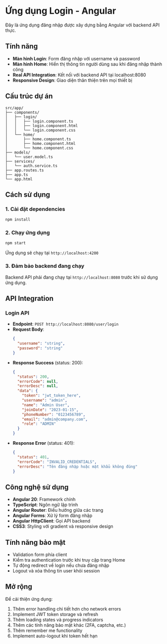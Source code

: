 # Ứng dụng Login - Angular

Đây là ứng dụng đăng nhập được xây dựng bằng Angular với backend API thực.

## Tính năng

- **Màn hình Login**: Form đăng nhập với username và password
- **Màn hình Home**: Hiển thị thông tin người dùng sau khi đăng nhập thành công
- **Real API Integration**: Kết nối với backend API tại localhost:8080
- **Responsive Design**: Giao diện thân thiện trên mọi thiết bị

## Cấu trúc dự án

```
src/app/
├── components/
│   ├── login/
│   │   ├── login.component.ts
│   │   ├── login.component.html
│   │   └── login.component.css
│   └── home/
│       ├── home.component.ts
│       ├── home.component.html
│       └── home.component.css
├── models/
│   └── user.model.ts
├── services/
│   └── auth.service.ts
├── app.routes.ts
├── app.ts
└── app.html
```

## Cách sử dụng

### 1. Cài đặt dependencies
```bash
npm install
```

### 2. Chạy ứng dụng
```bash
npm start
```

Ứng dụng sẽ chạy tại `http://localhost:4200`

### 3. Đảm bảo backend đang chạy

Backend API phải đang chạy tại `http://localhost:8080` trước khi sử dụng ứng dụng.

## API Integration

### Login API
- **Endpoint**: `POST http://localhost:8080/user/login`
- **Request Body**:
  ```json
  {
    "username": "string",
    "password": "string"
  }
  ```
- **Response Success** (status: 200):
  ```json
  {
    "status": 200,
    "errorCode": null,
    "errorDesc": null,
    "data": {
      "token": "jwt_token_here",
      "username": "admin",
      "name": "Admin User",
      "joinDate": "2023-01-15",
      "phoneNumber": "0123456789",
      "email": "admin@company.com",
      "role": "ADMIN"
    }
  }
  ```
- **Response Error** (status: 401):
  ```json
  {
    "status": 401,
    "errorCode": "INVALID_CREDENTIALS",
    "errorDesc": "Tên đăng nhập hoặc mật khẩu không đúng"
  }
  ```

## Công nghệ sử dụng

- **Angular 20**: Framework chính
- **TypeScript**: Ngôn ngữ lập trình
- **Angular Router**: Điều hướng giữa các trang
- **Angular Forms**: Xử lý form đăng nhập
- **Angular HttpClient**: Gọi API backend
- **CSS3**: Styling với gradient và responsive design

## Tính năng bảo mật

- Validation form phía client
- Kiểm tra authentication trước khi truy cập trang Home
- Tự động redirect về login nếu chưa đăng nhập
- Logout và xóa thông tin user khỏi session

## Mở rộng

Để cải thiện ứng dụng:

1. Thêm error handling chi tiết hơn cho network errors
2. Implement JWT token storage và refresh
3. Thêm loading states và progress indicators
4. Thêm các tính năng bảo mật khác (2FA, captcha, etc.)
5. Thêm remember me functionality
6. Implement auto-logout khi token hết hạn